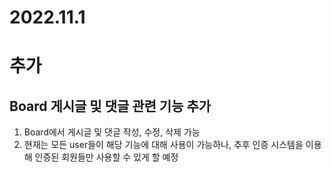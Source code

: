 # 2022.11.1

# 추가
## Board 게시글 및 댓글 관련 기능 추가
1. Board에서 게시글 및 댓글 작성, 수정, 삭제 가능
2. 현재는 모든 user들이 해당 기능에 대해 사용이 가능하나, 추후 인증 시스템을 이용해 인증된 회원들만 사용할 수 있게 할 예정